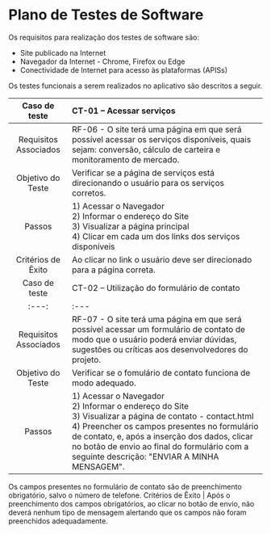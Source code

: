 # Plano de Testes de Software

Os requisitos para realização dos testes de software são:
*	Site publicado na Internet
*	Navegador da Internet - Chrome, Firefox ou Edge
*	Conectividade de Internet para acesso às plataformas (APISs)

Os testes funcionais a serem realizados no aplicativo são descritos a seguir.

|     Caso de teste      | CT-01 – Acessar serviços                                                                                                                                                                                                                                                                                            |
|:----------------------:|:--------------------------------------------------------------------------------------------------------------------------------------------------------------------------------------------------------------------------------------------------------------------------------------------------------------------|
| Requisitos Associados	 | RF-06 - O site terá uma página em que será possível acessar os serviços disponíveis, quais sejam: conversão, cálculo de carteira e monitoramento de mercado.                                                                                                                                                        |
|   Objetivo do Teste    | 	Verificar se a página de serviços está direcionando o usuário para os serviços corretos.                                                                                                                                                                                                                           |
|        Passos	         | 1) Acessar o Navegador <br> 2) Informar o endereço do Site <br> 3) Visualizar a página principal <br> 4) Clicar em cada um dos links dos serviços disponíveis                                                                                                                                                       |
|   Critérios de Êxito   | 	Ao clicar no link o usuário deve ser direcionado para a página correta.                                                                                                                                                                                                                                            |
|     Caso de teste      | CT-02 – Utilização do formulário de contato                                                                                                                                                                                                                                                                         |
|         :---:          | :---                                                                                                                                                                                                                                                                                                                |
| Requisitos Associados	 | RF-07 - O site terá uma página em que será possível acessar um formulário de contato de modo que o usuário poderá enviar dúvidas, sugestões ou críticas aos desenvolvedores do projeto.                                                                                                                             |
|   Objetivo do Teste    | 	Verificar se  o fomulário de contato funciona de modo adequado.                                                                                                                                                                                                                                                    |
|        Passos	         | 1) Acessar o Navegador <br> 2) Informar o endereço do Site <br> 3) Visualizar a página de contato - contact.html <br> 4) Preencher os campos presentes no formulário de contato, e, após a inserção dos dados, clicar no botão de envio ao final do formulário com a seguinte descrição: "ENVIAR A MINHA MENSAGEM". |

Os campos presentes no formulário de contato são de preenchimento obrigatório, salvo o número de telefone.
Critérios de Êxito |	Após o preenchimento dos campos obrigatórios, ao clicar no botão de envio, não deverá nenhum tipo de mensagem alertando que os campos não foram preenchidos adequadamente.



